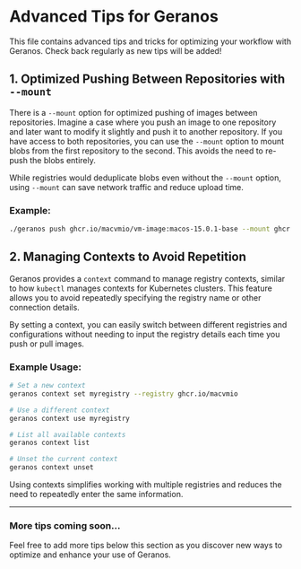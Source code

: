 # Advanced Tips for Geranos

This file contains advanced tips and tricks for optimizing your workflow with Geranos. Check back regularly as new tips will be added!

## 1. Optimized Pushing Between Repositories with `--mount`

There is a `--mount` option for optimized pushing of images between repositories. Imagine a case where you push an image to one repository and later want to modify it slightly and push it to another repository. If you have access to both repositories, you can use the `--mount` option to mount blobs from the first repository to the second. This avoids the need to re-push the blobs entirely.

While registries would deduplicate blobs even without the `--mount` option, using `--mount` can save network traffic and reduce upload time.

### Example:
```bash
./geranos push ghcr.io/macvmio/vm-image:macos-15.0.1-base --mount ghcr.io/macvmio/registry:macos-15.0.1-base
```

## 2. Managing Contexts to Avoid Repetition

Geranos provides a `context` command to manage registry contexts, similar to how `kubectl` manages contexts for Kubernetes clusters. This feature allows you to avoid repeatedly specifying the registry name or other connection details.

By setting a context, you can easily switch between different registries and configurations without needing to input the registry details each time you push or pull images.

### Example Usage:
```bash
# Set a new context
geranos context set myregistry --registry ghcr.io/macvmio

# Use a different context
geranos context use myregistry

# List all available contexts
geranos context list

# Unset the current context
geranos context unset
```

Using contexts simplifies working with multiple registries and reduces the need to repeatedly enter the same information.

---

### More tips coming soon...

Feel free to add more tips below this section as you discover new ways to optimize and enhance your use of Geranos.

